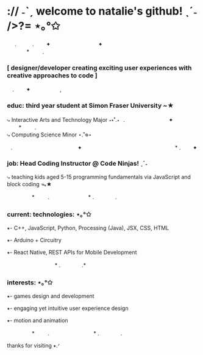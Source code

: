# :// ˗ˋˏ welcome to natalie's github! ˎˊ˗ />?= ⋆｡°✩
⠀⠀.　　　. 　　✦⠀　　　　　　⠀⠀⠀✦ ⠀ ⠀　　　　　　　　　　　　　　⠀⠀⠀⠀⠀* ⠀⠀⠀.　　　　　　　　
<h3><b>[ designer/developer creating exciting user experiences with creative approaches to code ]</b></h3> 　. 　　✦　   　　　,

<h3>educ: third year student at Simon Fraser University ~★</h3>
<p>⤷ Interactive Arts and Technology Major ⋆⭒˚.⋆⠀.　　　　　　⠀⠀⠀✦ ⠀ ⠀　　　　　　⠀⠀⠀* ⠀⠀⠀.　　　　　<br>⤷ Computing Science Minor ⋆.˚𖦹⋆</p>⠀.　　　　　　　　　　⠀⠀⠀✦ ⠀ ⠀　　　　　　　　　　⠀　⠀⠀⠀⠀⠀* . 　　✦
<h3>job: Head Coding Instructor @ Code Ninjas! ˎˊ˗</h3>
<p>⤷ teaching kids aged 5-15 programming fundamentals via JavaScript and block coding ᯓ★</p>
<p>　⠀⠀⠀⠀⠀* ⠀⠀⠀.　　　　                　　　*             .　　　　.　</p>

<h3>current: technologies: ⋆｡°✩</h3>
<p>⭑- C++, JavaScript, Python, Processing (Java), JSX, CSS, HTML</p>
<p>⭑- Arduino + Circuitry </p>
<p>⭑- React Native, REST APIs for Mobile Development</p>
　⠀⠀⠀⠀⠀ 　　　　*             .　　　　.* ⠀⠀⠀

<h3>interests: ⋆｡°✩</h3>
<p>⭑- games design and development</p>
<p>⭑- engaging yet intuitive user experience design</p>
<p>⭑- motion and animation</p>
　⠀⠀⠀⠀⠀* ⠀⠀⠀.　　　　  　　　　*             .　　　　.　
<p>thanks for visiting ⭑.ᐟ</p>
